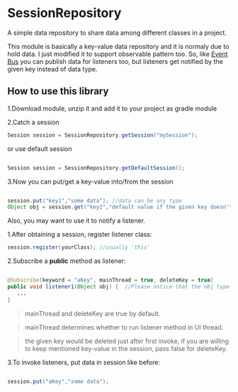 # SessionRepository
A simple data repository to share data among different classes in a project.

This module is basically a key-value data repository and it is normaly due to hold data. I just modified it to support observable pattern too. So, like [Event Bus](http://www.github.com/greenrobot/eventbus) you can publish data for listeners too, but listeners get notified by the given key instead of data type.

## How to use this library
1.Download module, unzip it and add it to your project as gradle module

2.Catch a session
```java
Session session = SessionRepository.getSession("mySession");

```
or use default session
```java

Session session = SessionRepository.getDefaultSession();

```
3.Now you can put/get a key-value into/from the session
```java

session.put("key1","some data"); //data can be any type
Object obj = session.get("key1","default value if the given key doesn't exist");

```
Also, you may want to use it to notify a listener.

1.After obtaining a session, register listener class:
```java
session.register(yourClass); //usually 'this'

```
2.Subscribe a __public__ method as listener:
```java

@Subscribe(keyword = "aKey", mainThread = true, deleteKey = true)
public void listener1(Object obj) {  //Please notice that the obj type would be what you have put in session
   ...
}

```
> mainThread and deleteKey are true by default.

> mainThread determines whether to run listener method in UI thread.

> the given key would be deleted just after first invoke, if you are willing to keep mentioned key-value in the session, pass false for deleteKey.

3.To invoke listeners, put data in session like before:
```java

session.put("aKey","some data");

```
